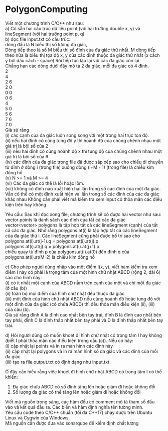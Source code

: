 # PolygonComputing
Viết một chương trình C/C++ như sau:  
a) Có sẵn hai cấu trúc dữ liệu point (với hai trường double x, y) và lineSegment (với hai trường point p, q)  
b) đọc file input.txt có cấu trúc:  
dòng đầu là N biểu thị số lượng đa giác,  
Dòng tiếp theo là số M biểu thị số đỉnh của đa giác thứ nhất. M dòng tiếp theo nữa là biểu thị tọa độ x, y của các đỉnh thuộc đa giác thứ nhất (x cách y bởi dấu cách - space)
Rồi tiếp tục lặp lại với các đa giác còn lại  
Chẳng hạn các dòng dưới đây mô tả 2 đa giác, mỗi đa giác có 4 đỉnh.  
2  
4  
2 6  
2 0  
0 0  
0 6  
4  
5 0  
5 6  
7 6  
7 0  
Giả sử rằng  
(i) các cạnh của đa giác luôn song song với một trong hai trục tọa độ.  
(ii) nếu hai đỉnh có cùng tung độ y thì hoành độ của chúng chênh nhau một giá trị là bội số của 2  
(iii) nếu hai đỉnh có cùng hoành độ x thì tung độ của chúng chênh nhau một giá trị là bội số của 6  
(iv) các đỉnh của đa giác trong file đã được sắp xếp sao cho chiều di chuyển từ đỉnh ở dòng i (trong file) xuống dòng (i+M - 1) (trong file) là chiều kim đồng hồ  
(v) N >= 1 và M >= 4  
(vi) Các đa giác có thể là lồi hoặc lõm.  
(vii) không có đỉnh nào xuất hiện hai lần trong số các đỉnh của một đa giác. Vẫn có thể có một đỉnh xuất hiện vài lần trong số các đỉnh của các đa giác khác nhau
Không cần phải viết mã kiểm tra xem input có thỏa mãn các điều kiện trên hay không  

Yêu cầu: 
Sau khi đọc xong file, chương trình sẽ có được hai vector như sau:  
vector<point> points là danh sách các đỉnh của tất cả các đa giác  
vector<vector<lineSegment>> polygons là tập hợp tất cả các lineSegment (cạnh) của tất cả các đa giác. Nhớ rằng polygons.at(i) là tập hợp tất cả các lineSegment của đa giác thứ i. Các lineSegment cũng phải được bố trí sao cho  
polygons.at(i).at(j-1).q = polygons.at(i).at(j).p  
polygons.at(i).at(j).q = polygons.at(i).at(j+1).p  
chiều quay từ đỉnh p của polygons.at(i).at(0) đến đỉnh q của polygons.at(i).at(M-2) là chiều kim đồng hồ  

c) Cho phép người dùng nhập vào một điểm I(x, y), viết hàm kiểm tra xem điểm I này có phải là trọng tâm của một hình chữ nhật ABCD (rộng 2, dài 6) sao cho hình này:  
(i) có ít nhất một cạnh của ABCD nằm trên cạnh của một và chỉ một đa giác (ở câu (b))  
(ii) toàn bộ mọi điểm của hình chữ nhật đều thuộc đa giác  
(iii) một đỉnh của hình chữ nhật ABCD nếu cùng hoành độ hoặc tung độ với một đỉnh của đa giác (có chứa ABCD) thì đều thỏa mãn điều kiện (ii), (iii) của câu (b).  
Giả sử rằng đỉnh A là đỉnh cao nhất bên tay trái, đỉnh B là đỉnh cao nhất bên tay phải, đỉnh C là đỉnh thấp nhất bên tay phải và D là đỉnh thấp nhất bên tay trái.  

d) Hỏi người dùng có muốn khoét đi hình chữ nhật có trọng tâm I hay không (biết I phải thỏa mãn các điều kiện trong câu (c)). Nếu có hãy:  
(i) cập nhật lại points và in ra màn hình các đỉnh này  
(ii) cập nhật lại polygons và in ra màn hình số đa giác và các đỉnh của mỗi đa giác  
(iii) tạo ra file output.txt có định dạng như input.txt  

Ở đây cần hiểu rằng việc khoét đi hình chữ nhật ABCD có trọng tâm I có thể khiến:  
1.	Đa giác chứa ABCD có số đỉnh tăng lên hoặc giảm đi hoặc không đổi  
2.	Số lượng đa giác có thể tăng lên hoặc giảm đi hoặc không đổi  

Viết mã nguồn trong sáng, các hàm đều có comment mô tả tham số đầu vào và kết quả đầu ra. Các biến và hàm định nghĩa tên tường minh.  
Yêu cầu code theo C/C++ chuẩn (tối đa C++17) chạy được trên Ubuntu Linux và Cygwin của Windows.  
Mã nguồn cần được đưa vào sonarqube để kiểm định chất lượng  

